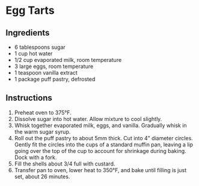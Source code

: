 # Egg Tarts

## Ingredients

- 6 tablespoons sugar
- 1 cup hot water
- 1/2 cup evaporated milk, room temperature
- 3 large eggs, room temperature
- 1 teaspoon vanilla extract
- 1 package puff pastry, defrosted

## Instructions

1. Preheat oven to 375°F.
2. Dissolve sugar into hot water. Allow mixture to cool slightly.
3. Whisk together evaporated milk, eggs, and vanilla. Gradually whisk in the warm sugar syrup.
4. Roll out the puff pastry to about 5mm thick. Cut into 4" diameter circles. Gently fit the circles into the cups of a standard muffin pan, leaving a lip going over the top of the cup to account for shrinkage during baking. Dock with a fork.
5. Fill the shells about 3/4 full with custard.
6. Transfer pan to oven, lower heat to 350°F, and bake until filling is just set, about 26 minutes.
